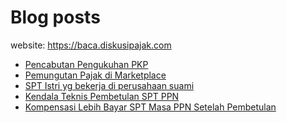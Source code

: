 # Blog posts

website: https://baca.diskusipajak.com

<!-- BLOG-POST-LIST:START -->
- [Pencabutan Pengukuhan PKP](https://baca.diskusipajak.com/pencabutan-pengukuhan-pkp/)
- [Pemungutan Pajak di Marketplace](https://baca.diskusipajak.com/pemungutan-pajak-di-marketplace/)
- [SPT Istri yg bekerja di perusahaan suami](https://baca.diskusipajak.com/spt-istri-yg-bekerja-di-perusahaan-suami/)
- [Kendala Teknis Pembetulan SPT PPN](https://baca.diskusipajak.com/kendala-teknis-pembetulan-spt-ppn/)
- [Kompensasi Lebih Bayar SPT Masa PPN Setelah Pembetulan](https://baca.diskusipajak.com/kompensasi-lebih-bayar-spt-masa-ppn-setelah-pembetulan/)
<!-- BLOG-POST-LIST:END -->

<!--
**kelaspajak/kelaspajak** is a ✨ _special_ ✨ repository because its `README.md` (this file) appears on your GitHub profile.

Here are some ideas to get you started:

- 🔭 I’m currently working on ...
- 🌱 I’m currently learning ...
- 👯 I’m looking to collaborate on ...
- 🤔 I’m looking for help with ...
- 💬 Ask me about ...
- 📫 How to reach me: ...
- 😄 Pronouns: ...
- ⚡ Fun fact: ...
-->
